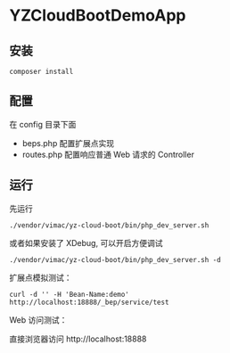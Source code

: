 # YZCloudBootDemoApp

## 安装

`composer install`

## 配置

在 config 目录下面

* beps.php 配置扩展点实现
* routes.php 配置响应普通 Web 请求的 Controller

## 运行

先运行

`./vendor/vimac/yz-cloud-boot/bin/php_dev_server.sh`

或者如果安装了 XDebug, 可以开启方便调试

`./vendor/vimac/yz-cloud-boot/bin/php_dev_server.sh -d`

扩展点模拟测试：

`curl -d '' -H 'Bean-Name:demo' http://localhost:18888/_bep/service/test`

Web 访问测试：

直接浏览器访问 http://localhost:18888
